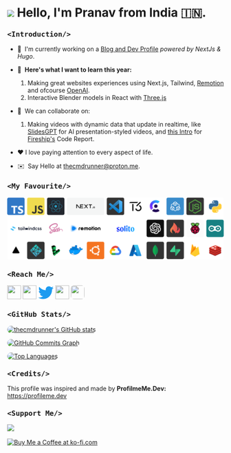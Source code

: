 <h1><img width=30 src="https://user-images.githubusercontent.com/38887390/209797658-c803febe-d7a8-4441-b9c0-90fc4a59781e.gif" />
Hello, I'm Pranav from India 🇮🇳.</h1>

### <p style="font-family: 'SF Mono', 'Ubuntu Mono', 'Fira Code', 'Fira Mono',monospace;"><Introduction\/></p>

<!-- - 🧔🏻 I'm a beginner Full Stack Developer, and an avid reader. -->

  <!-- - 🖥️  See my portfolio at [here on netlify](https://) -->

- 🚀  I'm currently working on a [Blog and Dev Profile](http://localhost:3000) _powered by NextJs & Hugo_.

- 🧠  **Here's what I want to learn this year:**
  1.  Making great websites experiences using Next.js, Tailwind, [Remotion](https://remotion.dev) and ofcourse [OpenAI](https://openai.com).
  2.  Interactive Blender models in React with [Three.js](https://threejs.org)
- 🤝  We can collaborate on:

  1. Making videos with dynamic data that update in realtime, like [SlidesGPT](https://www.slidesgpt.pro) for AI presentation-styled videos, and [this Intro](https://fireship-remotion-intro.vercel.app/) for [Fireship's](https://www.youtube.com/@Fireship) Code Report.

- ❤️ I love paying attention to every aspect of life.

- ✉️  Say Hello at [thecmdrunner@proton.me](mailto:thecmdrunner@proton.me).

### <p style="font-family: 'SF Mono', 'Ubuntu Mono', 'Fira Code', 'Fira Mono',monospace"><My Favourite\/></p>

![fav](/assets/fav-tech.png)

### <p style="font-family: 'SF Mono', 'Ubuntu Mono', 'Fira Code', 'Fira Mono',monospace"><Reach Me\/></p>

<p align="left">
<a href="mailto:thecmdrunner@proton.me" target="_blank" rel="noreferrer"><img src="https://iconmonstr.com/wp-content/g/gd/makefg.php?i=../releases/preview/2012/png/iconmonstr-email-1.png&r=120&g=133&b=255" width="32" height="32" /></a>
<a href="https://discord.com/users/thecmdrunner#2074" target="_blank" rel="noreferrer"><img src="https://raw.githubusercontent.com/danielcranney/readme-generator/main/public/icons/socials/discord.svg" width="32" height="32" /></a>
<a href="https://twitter.com/thecmdrunner" target="_blank" rel="noreferrer"><img src="https://github.com/thecmdrunner/thecmdrunner/blob/master/assets/2021%20Twitter%20logo%20-%20blue.png?raw=true" height="30" /></a>
<a href="https://universeodon.com/@thecmdrunner" target="_blank" rel="noreferrer"><img src="https://joinmastodon.org/logos/logo-purple.svg" width="32" height="32" /></a>
<a href="https://www.dev.to/thecmdrunner" target="_blank" rel="noreferrer"><img src="https://res.cloudinary.com/practicaldev/image/fetch/s--pcSkTMZL--/c_limit,f_auto,fl_progressive,q_80,w_190/https://practicaldev-herokuapp-com.freetls.fastly.net/assets/devlogo-pwa-512.png" width="32" height="32" style="border-radius: 7px" /></a>

### <p style="font-family: 'SF Mono', 'Ubuntu Mono', 'Fira Code', 'Fira Mono',monospace;"><GitHub Stats\/></p>

<a href="http://www.github.com/thecmdrunner"><img src="https://github-readme-stats.vercel.app/api?username=thecmdrunner&show_icons=true&hide=&count_private=true&title_color=facc15&text_color=ffffff&icon_color=10b981&bg_color=0f172a&hide_border=true&show_icons=true" style="border-radius: 10px" alt="thecmdrunner's GitHub stats" /></a>

<a href="http://www.github.com/thecmdrunner"><img src="https://github-readme-activity-graph.cyclic.app/graph?username=thecmdrunner&bg_color=0f172a&color=ffffff&line=10b981&point=ffffff&area_color=0f172a&area=true&hide_border=true&custom_title=GitHub%20Commits%20Graph" style="border-radius: 10px" alt="GitHub Commits Graph" /></a>

<a href="https://github.com/thecmdrunner" align="left"><img src="https://github-readme-stats.vercel.app/api/top-langs/?username=thecmdrunner&langs_count=10&title_color=facc15&text_color=ffffff&icon_color=10b981&bg_color=0f172a&hide_border=true&locale=en&custom_title=Top%20%Languages" alt="Top Languages" style="border-radius: 10px" /></a>

### <p style="font-family: 'SF Mono', 'Ubuntu Mono', 'Fira Code', 'Fira Mono',monospace;"><Credits\/></p>

This profile was inspired and made by <b>ProfilmeMe.Dev:</b> https://profileme.dev

### <p style="font-family: 'SF Mono', 'Ubuntu Mono', 'Fira Code', 'Fira Mono',monospace;"><Support Me\/></p>

<a href="https://www.buymeacoffee.com/thecmdrunner"><img src="https://cdn.buymeacoffee.com/buttons/v2/default-yellow.png" width="200" /></a>

<a href='https://ko-fi.com/thecmdrunner' target='_blank'><img width="200" style='border:0px;' src='https://az743702.vo.msecnd.net/cdn/kofi3.png?v=0' border='0' alt='Buy Me a Coffee at ko-fi.com' />
